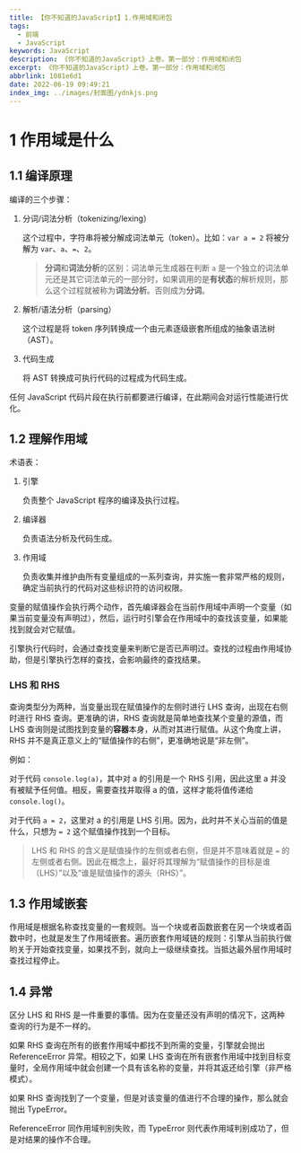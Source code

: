 ```yaml
---
title: 【你不知道的JavaScript】1.作用域和闭包
tags:
  - 前端
  - JavaScript
keywords: JavaScript
description: 《你不知道的JavaScript》上卷。第一部分：作用域和闭包
excerpt: 《你不知道的JavaScript》上卷。第一部分：作用域和闭包
abbrlink: 1081e6d1
date: 2022-06-19 09:49:21
index_img: ../images/封面图/ydnkjs.png
---
```


# 1 作用域是什么

## 1.1 编译原理

编译的三个步骤：

1. 分词/词法分析（tokenizing/lexing）

   这个过程中，字符串将被分解成词法单元（token）。比如：`var a = 2` 将被分解为 `var`、`a`、`=`、`2`。

   > **分词**和**词法分析**的区别：词法单元生成器在判断 `a` 是一个独立的词法单元还是其它词法单元的一部分时，如果调用的是**有状态**的解析规则，那么这个过程就被称为**词法分析**。否则成为**分词**。

2. 解析/语法分析（parsing）

   这个过程是将 token 序列转换成一个由元素逐级嵌套所组成的抽象语法树（AST）。

3. 代码生成

   将 AST 转换成可执行代码的过程成为代码生成。

任何 JavaScript 代码片段在执行前都要进行编译，在此期间会对运行性能进行优化。

## 1.2 理解作用域

术语表：

1. 引擎

   负责整个 JavaScript 程序的编译及执行过程。

2. 编译器

   负责语法分析及代码生成。

3. 作用域

   负责收集并维护由所有变量组成的一系列查询，并实施一套非常严格的规则，确定当前执行的代码对这些标识符的访问权限。

变量的赋值操作会执行两个动作，首先编译器会在当前作用域中声明一个变量（如果当前变量没有声明过），然后，运行时引擎会在作用域中的查找该变量，如果能找到就会对它赋值。

引擎执行代码时，会通过查找变量来判断它是否已声明过。查找的过程由作用域协助，但是引擎执行怎样的查找，会影响最终的查找结果。

### LHS 和 RHS

查询类型分为两种，当变量出现在赋值操作的左侧时进行 LHS 查询，出现在右侧时进行 RHS 查询。更准确的讲，RHS 查询就是简单地查找某个变量的源值，而 LHS 查询则是试图找到变量的**容器**本身，从而对其进行赋值。从这个角度上讲，RHS 并不是真正意义上的“赋值操作的右侧”，更准确地说是“非左侧”。

例如：

对于代码 `console.log(a)`，其中对 a 的引用是一个 RHS 引用，因此这里 a 并没有被赋予任何值。相反，需要查找并取得 a 的值，这样才能将值传递给 `console.log()`。

对于代码 `a = 2`，这里对 a 的引用是 LHS 引用。因为，此时并不关心当前的值是什么，只想为 `= 2` 这个赋值操作找到一个目标。

> LHS 和 RHS 的含义是赋值操作的左侧或者右侧，但是并不意味着就是 `=` 的左侧或者右侧。因此在概念上，最好将其理解为“赋值操作的目标是谁（LHS）”以及“谁是赋值操作的源头（RHS）”。

## 1.3 作用域嵌套

作用域是根据名称查找变量的一套规则。当一个块或者函数嵌套在另一个块或者函数中时，也就是发生了作用域嵌套。遍历嵌套作用域链的规则：引擎从当前执行做哟关于开始查找变量，如果找不到，就向上一级继续查找。当抵达最外层作用域时查找过程停止。

## 1.4 异常

区分 LHS 和 RHS 是一件重要的事情。因为在变量还没有声明的情况下，这两种查询的行为是不一样的。

如果 RHS 查询在所有的嵌套作用域中都找不到所需的变量，引擎就会抛出 ReferenceError 异常。相较之下，如果 LHS 查询在所有嵌套作用域中找到目标变量时，全局作用域中就会创建一个具有该名称的变量，并将其返还给引擎（非严格模式）。

如果 RHS 查询找到了一个变量，但是对该变量的值进行不合理的操作，那么就会抛出 TypeError。

ReferenceError 同作用域判别失败，而 TypeError 则代表作用域判别成功了，但是对结果的操作不合理。

 

